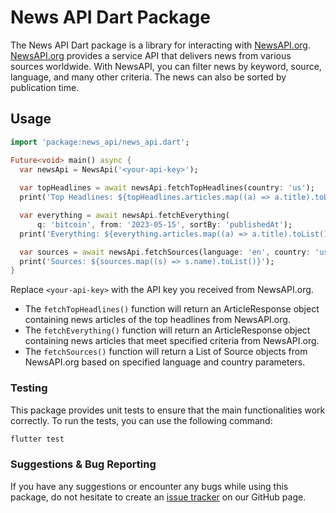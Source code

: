 # News API Dart Package

The News API Dart package is a library for interacting with [NewsAPI.org](https://newsapi.org/). [NewsAPI.org](https://newsapi.org/) provides a service API that delivers news from various sources worldwide. With NewsAPI, you can filter news by keyword, source, language, and many other criteria. The news can also be sorted by publication time.

## Usage

```dart
import 'package:news_api/news_api.dart';

Future<void> main() async {
  var newsApi = NewsApi('<your-api-key>');
  
  var topHeadlines = await newsApi.fetchTopHeadlines(country: 'us');
  print('Top Headlines: ${topHeadlines.articles.map((a) => a.title).toList()}');

  var everything = await newsApi.fetchEverything(
      q: 'bitcoin', from: '2023-05-15', sortBy: 'publishedAt');
  print('Everything: ${everything.articles.map((a) => a.title).toList()}');

  var sources = await newsApi.fetchSources(language: 'en', country: 'us');
  print('Sources: ${sources.map((s) => s.name).toList()}');
}
```

Replace `<your-api-key>` with the API key you received from NewsAPI.org.

- The `fetchTopHeadlines()` function will return an ArticleResponse object containing news articles of the top headlines from NewsAPI.org.
- The `fetchEverything()` function will return an ArticleResponse object containing news articles that meet specified criteria from NewsAPI.org.
- The `fetchSources()` function will return a List of Source objects from NewsAPI.org based on specified language and country parameters.

### Testing

This package provides unit tests to ensure that the main functionalities work correctly. To run the tests, you can use the following command:

```bash
flutter test
```

### Suggestions & Bug Reporting

If you have any suggestions or encounter any bugs while using this package, do not hesitate to create an [issue tracker][tracker] on our GitHub page.

[tracker]: https://github.com/chuyentt/news_api/issues